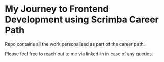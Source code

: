 # My Journey to Frontend Development using Scrimba Career Path

Repo contains all the work personalised as part of the career path.

Please feel free to reach out to me via linked-in in case of any queries.
